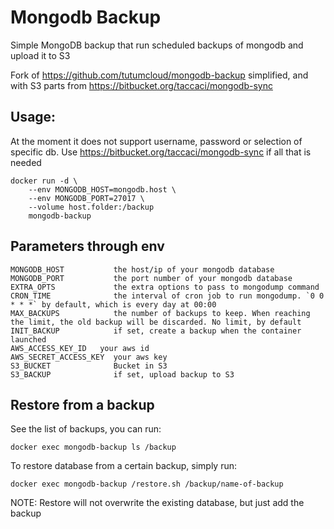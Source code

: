 # Mongodb Backup
Simple MongoDB backup that run scheduled backups of mongodb and upload it to S3

Fork of https://github.com/tutumcloud/mongodb-backup simplified, and with S3 parts from https://bitbucket.org/taccaci/mongodb-sync

## Usage:
At the moment it does not support username, password or selection of specific db. Use https://bitbucket.org/taccaci/mongodb-sync if all that is needed

    docker run -d \
        --env MONGODB_HOST=mongodb.host \
        --env MONGODB_PORT=27017 \
        --volume host.folder:/backup
        mongodb-backup

## Parameters through env
    MONGODB_HOST           the host/ip of your mongodb database
    MONGODB_PORT           the port number of your mongodb database
    EXTRA_OPTS             the extra options to pass to mongodump command
    CRON_TIME              the interval of cron job to run mongodump. `0 0 * * *` by default, which is every day at 00:00
    MAX_BACKUPS            the number of backups to keep. When reaching the limit, the old backup will be discarded. No limit, by default
    INIT_BACKUP            if set, create a backup when the container launched
    AWS_ACCESS_KEY_ID	your aws id
    AWS_SECRET_ACCESS_KEY  your aws key
    S3_BUCKET              Bucket in S3
    S3_BACKUP              if set, upload backup to S3

## Restore from a backup
See the list of backups, you can run:

    docker exec mongodb-backup ls /backup

To restore database from a certain backup, simply run:

    docker exec mongodb-backup /restore.sh /backup/name-of-backup

NOTE: Restore will not overwrite the existing database, but just add the backup
